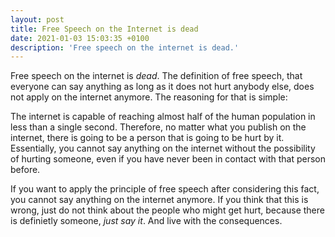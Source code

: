 ```yaml
---
layout: post
title: Free Speech on the Internet is dead
date: 2021-01-03 15:03:35 +0100
description: 'Free speech on the internet is dead.'
---
```



Free speech on the internet is *dead*.
The definition of free speech, that everyone can say anything as long as it does not hurt anybody else, does not apply on the internet anymore.
The reasoning for that is simple:

The internet is capable of reaching almost half of the human population in less than a single second.
Therefore, no matter what you publish on the internet, there is going to be a person that is going to be hurt by it.
Essentially, you cannot say anything on the internet without the possibility of hurting someone, even if you have never been in contact with that person before.

If you want to apply the principle of free speech after considering this fact, you cannot say anything on the internet anymore.
If you think that this is wrong, just do not think about the people who might get hurt, because there is definietly someone, *just say it*.
And live with the consequences.
